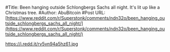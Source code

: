 #Title: Been hanging outside Schlongbergs Sachs all night. It's lit up like a Christmas tree.
#Author: AbuBitcoin
#Post URL: [https://www.reddit.com/r/Superstonk/comments/ndn32o/been_hanging_outside_schlongbergs_sachs_all_night/](https://www.reddit.com/r/Superstonk/comments/ndn32o/been_hanging_outside_schlongbergs_sachs_all_night/)


https://i.redd.it/rv5vn94a5hz61.jpg